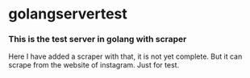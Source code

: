 # golangservertest
### This is the test server in golang with scraper
  Here I have added a scraper with that, it is not yet complete. But it can scrape from the website of instagram. Just for test.
